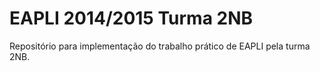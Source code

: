 EAPLI 2014/2015 Turma 2NB 
=============

Repositório para implementação do trabalho prático de EAPLI pela turma 2NB.